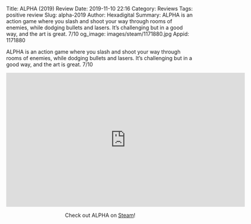 Title: ALPHA (2019) Review
Date: 2019-11-10 22:16
Category: Reviews
Tags: positive review
Slug: alpha-2019
Author: Hexadigital
Summary: ALPHA is an action game where you slash and shoot your way through rooms of enemies, while dodging bullets and lasers. It’s challenging but in a good way, and the art is great. 7/10
og_image: images/steam/1171880.jpg
Appid: 1171880

ALPHA is an action game where you slash and shoot your way through rooms of enemies, while dodging bullets and lasers. It’s challenging but in a good way, and the art is great. 7/10

<center><iframe src="https://www.youtube.com/embed/LQcVn0b1szM?feature=oembed" allow="accelerometer; autoplay; encrypted-media; gyroscope; picture-in-picture" width="640" height="360" frameborder="0"></iframe>

Check out ALPHA on [Steam](https://store.steampowered.com/app/1171880/?curator_clanid=34633900)!</center>
